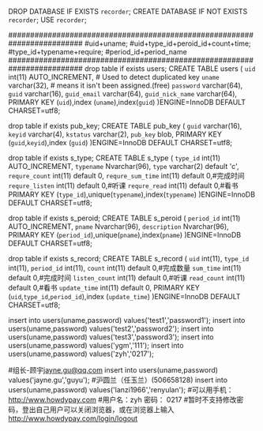 DROP DATABASE  IF EXISTS `recorder`;
CREATE DATABASE  IF NOT EXISTS `recorder`;
USE `recorder`;

#########################################################################
#uid+uname;
#uid+type_id+peroid_id+count+time;
#type_id+typename+require;
#period_id+period_name
#########################################################################
drop table if exists users;
CREATE TABLE users
(
  `uid` int(11) AUTO_INCREMENT, #  Used to detect duplicated key
  `uname` varchar(32), #  means it isn't been assigned.(free)
  `password` varchar(64),
  `guid` varchar(16),
  `guid_email` varchar(64),
  `guid_nick_name` varchar(64),
  PRIMARY KEY (`uid`),index (`uname`),index(`guid`)
)ENGINE=InnoDB DEFAULT CHARSET=utf8;

drop table if exists pub_key;
CREATE TABLE pub_key
(
  `guid` varchar(16),
  `keyid` varchar(4),
  `kstatus` varchar(2),
  `pub_key` blob,
  PRIMARY KEY (`guid`,`keyid`),index (`guid`)
)ENGINE=InnoDB DEFAULT CHARSET=utf8;

drop table if exists s_type;
CREATE TABLE s_type
(
  `type_id` int(11) AUTO_INCREMENT,
  `typename` Nvarchar(96),
  `type` varchar(2) default 'c',
  `requre_count` int(11) default 0,
  `requre_sum_time` int(11) default 0,#完成时间
  `requre_listen` int(11) default 0,#听课
  `requre_read` int(11) default 0,#看书
   PRIMARY KEY (`type_id`),unique(`typename`),index(`typename`)
)ENGINE=InnoDB DEFAULT CHARSET=utf8;

drop table if exists s_peroid;
CREATE TABLE s_peroid
(
  `period_id` int(11) AUTO_INCREMENT,
  `pname` Nvarchar(96),
  `description` Nvarchar(96),
  PRIMARY KEY (`period_id`),unique(`pname`),index(`pname`)
)ENGINE=InnoDB DEFAULT CHARSET=utf8;


drop table if exists s_record;
CREATE TABLE s_record
(
  `uid` int(11),
  `type_id` int(11),
  `period_id` int(11),
  `count` int(11) default 0,#完成数量
  `sum_time` int(11) default 0,#完成时间
  `listen_count` int(11) default 0,#听课
  `read_count` int(11) default 0,#看书
  `update_time` int(11) default 0,
  PRIMARY KEY (`uid`,`type_id`,`period_id`),index (`update_time`)
)ENGINE=InnoDB DEFAULT CHARSET=utf8;


insert into users(uname,password) values('test1','password1');
insert into users(uname,password) values('test2','password2');
insert into users(uname,password) values('test3','password3');
insert into users(uname,password) values('ygm','111');
insert into users(uname,password) values('zyh','0217');


#组长-顾宇<jayne.gu@qq.com>
insert into users(uname,password) values('jayne.gu','guyu');
#沪圆兰（任玉兰）(506658128) 
insert into users(uname,password) values('lanzi1966','renyulan');
#可以用手机：http://www.howdypay.com
#用户名：zyh  密码： 0217
#暂时不支持修改密码，登出自己用户可以关闭浏览器，或在浏览器上输入 http://www.howdypay.com/login/logout
